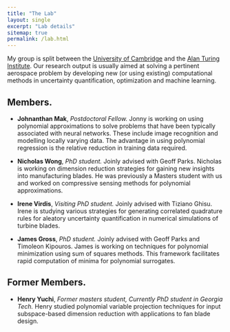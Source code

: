 ```yaml
---
title: "The Lab"
layout: single
excerpt: "Lab details"
sitemap: true
permalink: /lab.html
---
```


My group is split between the [University of Cambridge](https://www.cam.ac.uk) and the [Alan Turing Institute](https://www.turing.ac.uk). Our research output is usually aimed at solving a pertinent aerospace problem by developing new (or using existing) computational methods in uncertainty quantification, optimization and machine learning. 

## Members.

- **Johnanthan Mak**, *Postdoctoral Fellow.*
Jonny is working on using polynomial approximations to solve problems that have been typically associated with neural networks. These include image recognition and modelling locally varying data. The advantage in using polynomial regression is the relative reduction in training data required.

- **Nicholas Wong**, *PhD student.*
Joinly advised with Geoff Parks. Nicholas is working on dimension reduction strategies for gaining new insights into manufacturing blades. He was previously a Masters student with us and worked on compressive sensing methods for polynomial approximations. 

- **Irene Virdis**, *Visiting PhD student.*
Joinly advised with Tiziano Ghisu. Irene is studying various strategies for generating correlated quadrature rules for aleatory uncertainty quantification in numerical simulations of turbine blades. 

- **James Gross**, *PhD student.*
Joinly advised with Geoff Parks and Timoleon Kipouros. James is working on techniques for polynomial minimization using sum of squares methods. This framework facilitates rapid computation of minima for polynomial surrogates. 


## Former Members.
- **Henry Yuchi**, *Former masters student, Currently PhD student in Georgia Tech.*
Henry studied polynomial variable projection techniques for input subspace-based dimension reduction with applications to fan blade design.


